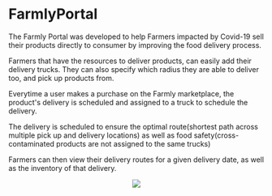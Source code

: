 # FarmlyPortal

The Farmly Portal was developed to help Farmers impacted by Covid-19 sell their products directly to consumer by improving the food delivery process.

Farmers that have the resources to deliver products, can easily add their delivery trucks. They can also specify which radius they are able to deliver too, and pick up products from.

Everytime a user makes a purchase on the Farmly marketplace, the product's delivery is scheduled and assigned to a truck to schedule the delivery.

The delivery is scheduled to ensure the optimal route(shortest path across multiple pick up and delivery locations) as well as food safety(cross-contaminated products are not assigned to the same trucks)

Farmers can then view their delivery routes for a given delivery date, as well as the inventory of that delivery.

<div style = "text-align:center;margin:0 auto;">
<img src = "farmlyfinal.gif">
                            </div>
